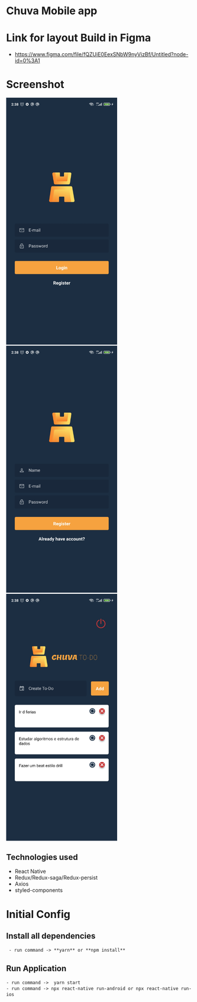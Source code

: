 # Chuva Mobile app

# Link for layout Build in Figma
  - https://www.figma.com/file/fQZUiE0EexSNbW9nyVizBf/Untitled?node-id=0%3A1

# Screenshot
<img src="src/screenshot/login-screen.jpg" width="300"> <img src="src/screenshot/register-screen.jpg" width="300"> <img src="src/screenshot/to-do-screen.jpg" width="300">


## Technologies used
  - React Native
  - Redux/Redux-saga/Redux-persist
  - Axios
  - styled-components
  
# Initial Config
 ## Install all dependencies
     - run command -> **yarn** or **npm install**
      
## Run Application
    - run command ->  yarn start
    - run command -> npx react-native run-android or npx react-native run-ios
